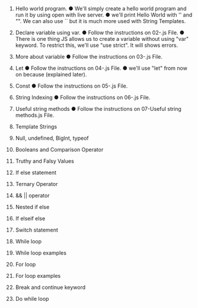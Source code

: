 1. Hello world program.
● We'll simply create a hello world program and run it by using open with live server.
● we'll print Hello World with '' and "". We can also use `` but it is much more used with String Templates.

2. Declare variable using var.
● Follow the instructions on 02-.js File.
● There is one thing JS allows us to create a variable without using "var" keyword. To restrict this, we'll use "use strict". It will shows errors.

3. More about variable
● Follow the instructions on 03-.js File.

4. Let
● Follow the instructions on 04-.js File.
● we'll use "let" from now on because (explained later).

5. Const
● Follow the instructions on 05-.js File.

6. String Indexing
● Follow the instructions on 06-.js File.

7. Useful string methods
● Follow the instructions on 07-Useful string methods.js File.

8. Template Strings

9. Null, undefined, BigInt, typeof
10. Booleans and Comparison Operator
11. Truthy and Falsy Values
12. If else statement
13. Ternary Operator
14. && || operator
15. Nested if else
16. If elseif else
17. Switch statement
18. While loop 
19. While loop examples
20. For loop
21. For loop examples
22. Break and continue keyword
23. Do while loop

